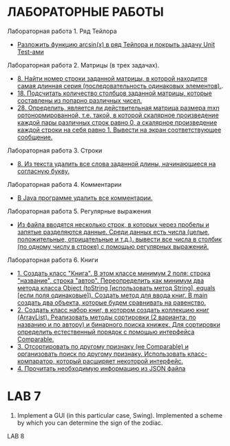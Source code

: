 
# ЛАБОРАТОРНЫЕ РАБОТЫ
Лабораторная работа 1. Ряд Тейлора
- [Разложить функцию arcsin(x) в ряд Тейлора и покрыть задачу Unit Test-ами](https://github.com/drozzzzddd/Java_programming-FAMCS/tree/main/lab%201/task%201_8)

Лабораторная работа 2. Матрицы (в трех задачах).
- [8.	Найти номер строки заданной матрицы, в которой находится самая длинная серия (последовательность одинаковых элементов).](https://github.com/drozzzzddd/Java_programming-FAMCS/tree/main/lab%202/task%202_8).
- [18.	Подсчитать количество столбцов заданной матрицы, которые составлены из попарно различных чисел.](https://github.com/drozzzzddd/Java_programming-FAMCS/tree/main/lab%202/task%202_18)
- [28.	Определить, является ли действительная матрица размера mxn  ортонормированной, т.е. такой, в которой скалярное  произведение каждой пары различных строк равно 0,  а скалярное произведение каждой строки на себя равно 1. Вывести на экран соответствующее сообщение.](https://github.com/drozzzzddd/Java_programming-FAMCS/tree/main/lab%202/task%202_28)

Лабораторная работа 3. Строки
- [8. Из текста удалить все слова заданной длины, начинающиеся на согласную букву.](https://github.com/drozzzzddd/Java_programming-FAMCS/tree/main/lab%203/task%203_8)


Лабораторная работа 4. Комментарии
- [В Java программе удалить все комментарии.](https://github.com/drozzzzddd/Java_programming-FAMCS/tree/main/lab%204)

Лабораторная работа 5. Регулярные выражения
- [Из файла вводятся несколько строк, в которых через пробелы и запятые разделяются данные. Среди данных есть числа (целые, положительные, отрицательные и т.д.). вывести все числа в столбик (по одному числу в строке) с помощью регулярных выражений.](https://github.com/drozzzzddd/Java_programming-FAMCS/tree/main/lab%205)

Лабораторная работа 6. Книги
- [1. Создать класс "Книга". В этом классе минимум 2 поля: строка "название", строка "автор".  Переопределить как минимум два метода класса Object (toString [использовать метод String], equals [если поля одинаковые]). Создать метод для ввода книг. В main создать два объекта, которые будем сравнивать на равенство.](https://github.com/drozzzzddd/Java_programming-FAMCS/tree/main/lab%206/BookShelf)
- [2. Создать класс набор книг, в котором создать коллекцию книг (ArrayList). Реализовать методы сортировки (2 варианта: по названию и по автору) и бинарного поиска книжек. Для сортировки определить естественный порядок с помощью интерфейса Comparable.](https://github.com/drozzzzddd/Java_programming-FAMCS/tree/main/lab%206/BookShelf) 
- [3. Отсортировать по другому признаку (не Comparable) и организовать поиск по другому признаку. Использовать класс-компаратор, который расширяет некоторой интерфейс.](https://github.com/drozzzzddd/Java_programming-FAMCS/tree/main/lab%206/BookShelf)
- [4. Прочитать необходимую информацию из JSON файла](https://github.com/drozzzzddd/Java_programming-FAMCS/tree/main/lab%206/BookShelf)

# LAB 7
1. Implement a GUI (in this particular case, Swing). Implemented a scheme by which you can determine the sign of the zodiac.

LAB 8
